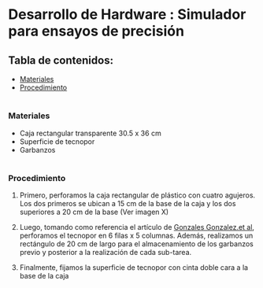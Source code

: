 
# Desarrollo de Hardware : Simulador para ensayos de precisión

## Tabla de contenidos:
* [Materiales](https://github.com/EduMV/ISB-G3/blob/main/Hardware/blank#materiales)
* [Procedimiento](https://github.com/EduMV/ISB-G3/blob/main/Hardware/blank#procedimiento)


# 
### Materiales
* Caja rectangular transparente 30.5 x 36 cm
* Superficie de tecnopor
* Garbanzos 
#

### Procedimiento
1. Primero, perforamos la caja rectangular de plástico con cuatro agujeros. Los dos primeros se ubican a 15 cm de la base de la caja y los dos superiores a 20 cm de la base (Ver imagen X)

2. Luego, tomando como referencia el artículo de [Gonzales Gonzalez.et al](https://www-sciencedirect-com.ezproxybib.pucp.edu.pe/science/article/pii/S0169814115000499?via%3Dihub), perforamos el tecnopor en 6 filas x 5 columnas. Además, realizamos un rectángulo de 20 cm de largo para el almacenamiento de los garbanzos previo y posterior a la realización de cada sub-tarea.

3. Finalmente, fijamos la superficie de tecnopor con cinta doble cara a la base de la caja
